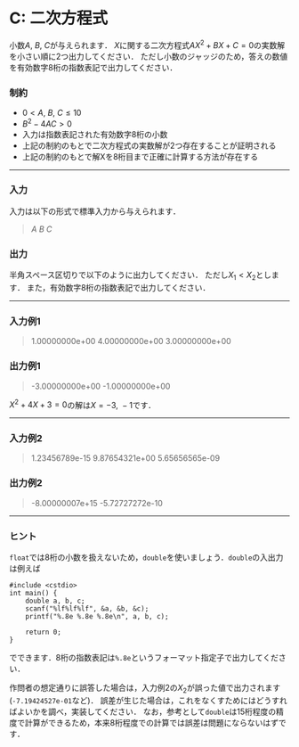 <script type="text/x-mathjax-config">MathJax.Hub.Config({tex2jax:{inlineMath:[['\$','\$'],['\\(','\\)']],processEscapes:true},CommonHTML: {matchFontHeight:false}});</script>
<script type="text/javascript" async src="https://cdnjs.cloudflare.com/ajax/libs/mathjax/2.7.1/MathJax.js?config=TeX-MML-AM_CHTML"></script>

# C: 二次方程式

小数$A,\ B,\ C$が与えられます．
$X$に関する二次方程式$AX^2+BX+C=0$の実数解を小さい順に2つ出力してください．
ただし小数のジャッジのため，答えの数値を有効数字8桁の指数表記で出力してください．

### 制約
- $0 < A,\ B,\ C \le 10$
- $B^2-4AC>0$
- 入力は指数表記された有効数字$8$桁の小数
- 上記の制約のもとで二次方程式の実数解が$2$つ存在することが証明される
- 上記の制約のもとで解Xを$8$桁目まで正確に計算する方法が存在する

---

### 入力
入力は以下の形式で標準入力から与えられます．
> $A\ B\ C$  

### 出力
半角スペース区切りで以下のように出力してください．
ただし$X_1<X_2$とします．
また，有効数字8桁の指数表記で出力してください．

---

### 入力例1
> 1.00000000e+00 4.00000000e+00 3.00000000e+00 

### 出力例1
> -3.00000000e+00 -1.00000000e+00

$X^2+4X+3=0$の解は$X=-3,\ -1$です．

---

### 入力例2
> 1.23456789e-15 9.87654321e+00 5.65656565e-09

### 出力例2
> -8.00000007e+15 -5.72727272e-10

---

### ヒント
`float`では8桁の小数を扱えないため，`double`を使いましょう．`double`の入出力は例えば

```
#include <cstdio>
int main() {
    double a, b, c;
    scanf("%lf%lf%lf", &a, &b, &c);
    printf("%.8e %.8e %.8e\n", a, b, c);

    return 0;
}
```
でできます．$8$桁の指数表記は`%.8e`というフォーマット指定子で出力してください．

作問者の想定通りに誤答した場合は，入力例2の$X_2$が誤った値で出力されます(`-7.19424527e-01`など)．
誤差が生じた場合は，これをなくすためにはどうすればよいかを調べ，実装してください．
なお，参考として`double`は$15$桁程度の精度で計算ができるため，本来$8$桁程度での計算では誤差は問題にならないはずです．




